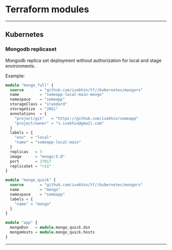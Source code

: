 # Terraform modules

---
## Kubernetes
### Mongodb replicaset

Mongodb replica set deployment without authorization for local and stage environments.

Example:
```terraform
module "mongo_full" {
  source       = "github.com/ivakhin/tf//kubernetes/mongors"
  name         = "someapp-local-main-mongo"
  namespace    = "someapp"
  storageClass = "standard"
  storageSize  = "20Gi"
  annotations  = {
    "project/git"   = "https://github.com/ivakhin/someapp"
    "project/owner" = "v.ivakhin@gmail.com"
  }
  labels = {
    "env"  = "local"
    "name" = "someapp-local-main"
  }
  replicas   = 3
  image      = "mongo:5.0"
  port       = 27017
  replicaSet = "rs1"
}

module "mongo_quick" {
  source       = "github.com/ivakhin/tf//kubernetes/mongors"
  name         = "mongo"
  namespace    = "someapp"
  labels = {
    "name" = "mongo"
  }
}

module "app" {
  mongoDsn   = module.mongo_quick.dsn
  mongoHosts = module.mongo_quick.hosts
}
```
---